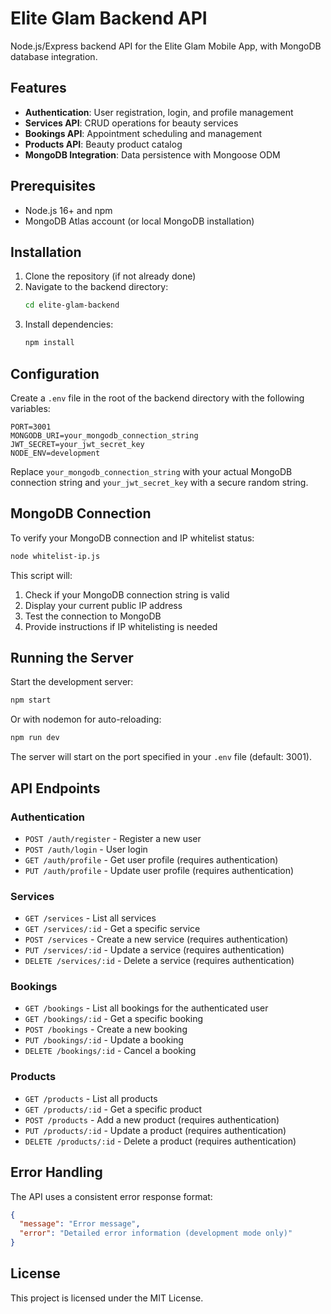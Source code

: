 # Elite Glam Backend API

Node.js/Express backend API for the Elite Glam Mobile App, with MongoDB database integration.

## Features

- **Authentication**: User registration, login, and profile management
- **Services API**: CRUD operations for beauty services
- **Bookings API**: Appointment scheduling and management
- **Products API**: Beauty product catalog
- **MongoDB Integration**: Data persistence with Mongoose ODM

## Prerequisites

- Node.js 16+ and npm
- MongoDB Atlas account (or local MongoDB installation)

## Installation

1. Clone the repository (if not already done)
2. Navigate to the backend directory:
   ```bash
   cd elite-glam-backend
   ```
3. Install dependencies:
   ```bash
   npm install
   ```

## Configuration

Create a `.env` file in the root of the backend directory with the following variables:

```
PORT=3001
MONGODB_URI=your_mongodb_connection_string
JWT_SECRET=your_jwt_secret_key
NODE_ENV=development
```

Replace `your_mongodb_connection_string` with your actual MongoDB connection string and `your_jwt_secret_key` with a secure random string.

## MongoDB Connection

To verify your MongoDB connection and IP whitelist status:

```bash
node whitelist-ip.js
```

This script will:
1. Check if your MongoDB connection string is valid
2. Display your current public IP address
3. Test the connection to MongoDB
4. Provide instructions if IP whitelisting is needed

## Running the Server

Start the development server:

```bash
npm start
```

Or with nodemon for auto-reloading:

```bash
npm run dev
```

The server will start on the port specified in your `.env` file (default: 3001).

## API Endpoints

### Authentication

- `POST /auth/register` - Register a new user
- `POST /auth/login` - User login
- `GET /auth/profile` - Get user profile (requires authentication)
- `PUT /auth/profile` - Update user profile (requires authentication)

### Services

- `GET /services` - List all services
- `GET /services/:id` - Get a specific service
- `POST /services` - Create a new service (requires authentication)
- `PUT /services/:id` - Update a service (requires authentication)
- `DELETE /services/:id` - Delete a service (requires authentication)

### Bookings

- `GET /bookings` - List all bookings for the authenticated user
- `GET /bookings/:id` - Get a specific booking
- `POST /bookings` - Create a new booking
- `PUT /bookings/:id` - Update a booking
- `DELETE /bookings/:id` - Cancel a booking

### Products

- `GET /products` - List all products
- `GET /products/:id` - Get a specific product
- `POST /products` - Add a new product (requires authentication)
- `PUT /products/:id` - Update a product (requires authentication)
- `DELETE /products/:id` - Delete a product (requires authentication)

## Error Handling

The API uses a consistent error response format:

```json
{
  "message": "Error message",
  "error": "Detailed error information (development mode only)"
}
```

## License

This project is licensed under the MIT License. 